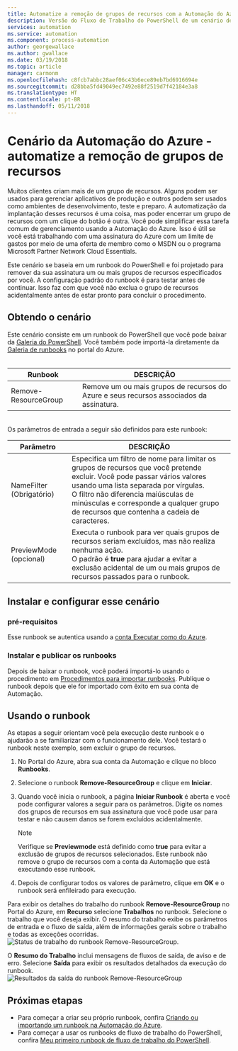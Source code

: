 ```yaml
---
title: Automatize a remoção de grupos de recursos com a Automação do Azure
description: Versão do Fluxo de Trabalho do PowerShell de um cenário de Automação do Azure, incluindo runbooks para remover todos os grupos de recursos de sua assinatura.
services: automation
ms.service: automation
ms.component: process-automation
author: georgewallace
ms.author: gwallace
ms.date: 03/19/2018
ms.topic: article
manager: carmonm
ms.openlocfilehash: c8fcb7abbc28aef06c43b6ece89eb7bd6916694e
ms.sourcegitcommit: d28bba5fd49049ec7492e88f2519d7f42184e3a8
ms.translationtype: HT
ms.contentlocale: pt-BR
ms.lasthandoff: 05/11/2018
---
```

# <a name="azure-automation-scenario---automate-removal-of-resource-groups"></a>Cenário da Automação do Azure - automatize a remoção de grupos de recursos
Muitos clientes criam mais de um grupo de recursos. Alguns podem ser usados para gerenciar aplicativos de produção e outros podem ser usados como ambientes de desenvolvimento, teste e preparo. A automatização da implantação desses recursos é uma coisa, mas poder encerrar um grupo de recursos com um clique do botão é outra. Você pode simplificar essa tarefa comum de gerenciamento usando a Automação do Azure. Isso é útil se você está trabalhando com uma assinatura do Azure com um limite de gastos por meio de uma oferta de membro como o MSDN ou o programa Microsoft Partner Network Cloud Essentials.

Este cenário se baseia em um runbook do PowerShell e foi projetado para remover da sua assinatura um ou mais grupos de recursos especificados por você. A configuração padrão do runbook é para testar antes de continuar. Isso faz com que você não exclua o grupo de recursos acidentalmente antes de estar pronto para concluir o procedimento.   

## <a name="getting-the-scenario"></a>Obtendo o cenário
Este cenário consiste em um runbook do PowerShell que você pode baixar da [Galeria do PowerShell](https://www.powershellgallery.com/packages/Remove-ResourceGroup/1.0/DisplayScript). Você também pode importá-la diretamente da [Galeria de runbooks](automation-runbook-gallery.md) no portal do Azure.<br><br>

| Runbook | DESCRIÇÃO |
| --- | --- |
| Remove-ResourceGroup |Remove um ou mais grupos de recursos do Azure e seus recursos associados da assinatura. |

<br>
Os parâmetros de entrada a seguir são definidos para este runbook:

| Parâmetro | DESCRIÇÃO |
| --- | --- |
| NameFilter (Obrigatório) |Especifica um filtro de nome para limitar os grupos de recursos que você pretende excluir. Você pode passar vários valores usando uma lista separada por vírgulas.<br>O filtro não diferencia maiúsculas de minúsculas e corresponde a qualquer grupo de recursos que contenha a cadeia de caracteres. |
| PreviewMode (opcional) |Executa o runbook para ver quais grupos de recursos seriam excluídos, mas não realiza nenhuma ação.<br>O padrão é **true** para ajudar a evitar a exclusão acidental de um ou mais grupos de recursos passados para o runbook. |

## <a name="install-and-configure-this-scenario"></a>Instalar e configurar esse cenário
### <a name="prerequisites"></a>pré-requisitos
Esse runbook se autentica usando a [conta Executar como do Azure](automation-sec-configure-azure-runas-account.md).    

### <a name="install-and-publish-the-runbooks"></a>Instalar e publicar os runbooks
Depois de baixar o runbook, você poderá importá-lo usando o procedimento em [Procedimentos para importar runbooks](automation-creating-importing-runbook.md#importing-a-runbook-from-a-file-into-azure-automation). Publique o runbook depois que ele for importado com êxito em sua conta de Automação.

## <a name="using-the-runbook"></a>Usando o runbook
As etapas a seguir orientam você pela execução deste runbook e o ajudarão a se familiarizar com o funcionamento dele. Você testará o runbook neste exemplo, sem excluir o grupo de recursos.  

1. No Portal do Azure, abra sua conta da Automação e clique no bloco **Runbooks**.
2. Selecione o runbook **Remove-ResourceGroup** e clique em **Iniciar**.
3. Quando você inicia o runbook, a página **Iniciar Runbook** é aberta e você pode configurar valores a seguir para os parâmetros. Digite os nomes dos grupos de recursos em sua assinatura que você pode usar para testar e não causem danos se forem excluídos acidentalmente.

   > [!NOTE]
   > Verifique se **Previewmode** está definido como **true** para evitar a exclusão de grupos de recursos selecionados. Este runbook não remove o grupo de recursos com a conta da Automação que está executando esse runbook.  
   >
   >
1. Depois de configurar todos os valores de parâmetro, clique em **OK** e o runbook será enfileirado para execução.  

Para exibir os detalhes do trabalho do runbook **Remove-ResourceGroup** no Portal do Azure, em **Recurso** selecione **Trabalhos** no runbook. Selecione o trabalho que você deseja exibir. O resumo do trabalho exibe os parâmetros de entrada e o fluxo de saída, além de informações gerais sobre o trabalho e todas as exceções ocorridas.<br> ![Status de trabalho do runbook Remove-ResourceGroup](media/automation-scenario-remove-resourcegroup/remove-resourcegroup-runbook-job-status.png).

O **Resumo do Trabalho** inclui mensagens de fluxos de saída, de aviso e de erro. Selecione **Saída** para exibir os resultados detalhados da execução do runbook.<br> ![Resultados da saída do runbook Remove-ResourceGroup](media/automation-scenario-remove-resourcegroup/remove-resourcegroup-runbook-job-output.png)

## <a name="next-steps"></a>Próximas etapas
* Para começar a criar seu próprio runbook, confira [Criando ou importando um runbook na Automação do Azure](automation-creating-importing-runbook.md).
* Para começar a usar os runbooks de fluxo de trabalho do PowerShell, confira [Meu primeiro runbook de fluxo de trabalho do PowerShell](automation-first-runbook-textual.md).
